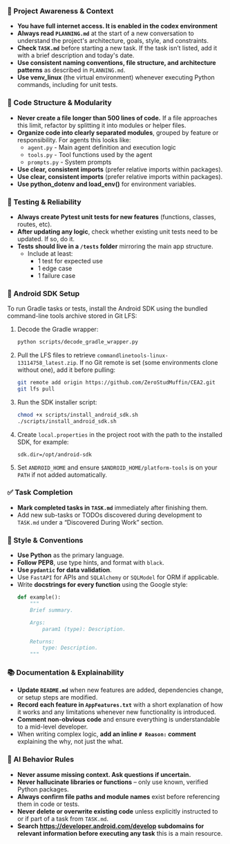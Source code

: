 ### 🔄 Project Awareness & Context
- **You have full internet access. It is enabled in the codex environment**
- **Always read `PLANNING.md`** at the start of a new conversation to understand the project's architecture, goals, style, and constraints.
- **Check `TASK.md`** before starting a new task. If the task isn’t listed, add it with a brief description and today's date.
- **Use consistent naming conventions, file structure, and architecture patterns** as described in `PLANNING.md`.
- **Use venv_linux** (the virtual environment) whenever executing Python commands, including for unit tests.

### 🧱 Code Structure & Modularity
- **Never create a file longer than 500 lines of code.** If a file approaches this limit, refactor by splitting it into modules or helper files.
- **Organize code into clearly separated modules**, grouped by feature or responsibility.
  For agents this looks like:
    - `agent.py` - Main agent definition and execution logic 
    - `tools.py` - Tool functions used by the agent 
    - `prompts.py` - System prompts
- **Use clear, consistent imports** (prefer relative imports within packages).
- **Use clear, consistent imports** (prefer relative imports within packages).
- **Use python_dotenv and load_env()** for environment variables.

### 🧪 Testing & Reliability
- **Always create Pytest unit tests for new features** (functions, classes, routes, etc).
- **After updating any logic**, check whether existing unit tests need to be updated. If so, do it.
- **Tests should live in a `/tests` folder** mirroring the main app structure.
  - Include at least:
    - 1 test for expected use
    - 1 edge case
    - 1 failure case

### 📱 Android SDK Setup
To run Gradle tasks or tests, install the Android SDK using the bundled
command-line tools archive stored in Git LFS:

1. Decode the Gradle wrapper:
   ```bash
   python scripts/decode_gradle_wrapper.py
   ```
2. Pull the LFS files to retrieve `commandlinetools-linux-13114758_latest.zip`.
   If no Git remote is set (some environments clone without one), add it before pulling:
   ```bash
   git remote add origin https://github.com/ZeroStudMuffin/CEA2.git
   git lfs pull
   ```
3. Run the SDK installer script:
   ```bash
   chmod +x scripts/install_android_sdk.sh
   ./scripts/install_android_sdk.sh
   ```
4. Create `local.properties` in the project root with the path to the installed
   SDK, for example:
   ```
   sdk.dir=/opt/android-sdk
   ```
5. Set `ANDROID_HOME` and ensure `$ANDROID_HOME/platform-tools` is on your
   `PATH` if not added automatically.

### ✅ Task Completion
- **Mark completed tasks in `TASK.md`** immediately after finishing them.
- Add new sub-tasks or TODOs discovered during development to `TASK.md` under a “Discovered During Work” section.

### 📎 Style & Conventions
- **Use Python** as the primary language.
- **Follow PEP8**, use type hints, and format with `black`.
- **Use `pydantic` for data validation**.
- Use `FastAPI` for APIs and `SQLAlchemy` or `SQLModel` for ORM if applicable.
- Write **docstrings for every function** using the Google style:
  ```python
  def example():
      """
      Brief summary.

      Args:
          param1 (type): Description.

      Returns:
          type: Description.
      """
  ```

### 📚 Documentation & Explainability
- **Update `README.md`** when new features are added, dependencies change, or setup steps are modified.
- **Record each feature in `AppFeatures.txt`** with a short explanation of how it works and any limitations whenever new functionality is introduced.
- **Comment non-obvious code** and ensure everything is understandable to a mid-level developer.
- When writing complex logic, **add an inline `# Reason:` comment** explaining the why, not just the what.

### 🧠 AI Behavior Rules
- **Never assume missing context. Ask questions if uncertain.**
- **Never hallucinate libraries or functions** – only use known, verified Python packages.
- **Always confirm file paths and module names** exist before referencing them in code or tests.
- **Never delete or overwrite existing code** unless explicitly instructed to or if part of a task from `TASK.md`.
- **Search https://developer.android.com/develop subdomains for relevant information before executing any task** this is a main resource.
